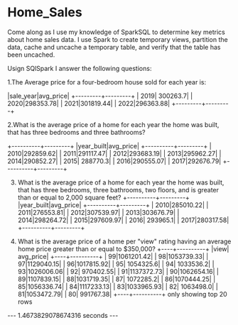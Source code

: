 # Home_Sales

Come along as I use my knowledge of SparkSQL to determine key metrics about home sales data. I use Spark to create temporary views, partition the data, cache and uncache a temporary table, and verify that the table has been uncached.

Usign SQlSpark I answer the following questions: 

1.The Average price for a four-bedroom house sold for each year is:

|sale_year|avg_price|
+---------+---------+
|     2019| 300263.7|
|     2020|298353.78|
|     2021|301819.44|
|     2022|296363.88|
+---------+---------+

2.What is the average price of a home for each year the home was built, that has three bedrooms and three bathrooms? 

+----------+---------+
|year_built|avg_price|
+----------+---------+
|      2010|292859.62|
|      2011|291117.47|
|      2012|293683.19|
|      2013|295962.27|
|      2014|290852.27|
|      2015| 288770.3|
|      2016|290555.07|
|      2017|292676.79|
+----------+---------+


3. What is the average price of a home for each year the home was built, that has three bedrooms, three bathrooms, two floors, and is greater than or equal to 2,000 square feet? 
+----------+---------+
|year_built|avg_price|
+----------+---------+
|      2010|285010.22|
|      2011|276553.81|
|      2012|307539.97|
|      2013|303676.79|
|      2014|298264.72|
|      2015|297609.97|
|      2016| 293965.1|
|      2017|280317.58|
+----------+---------+



4. What is the average price of a home per "view" rating having an average home price greater than or equal to $350,000? 
+----+----------+
|view| avg_price|
+----+----------+
|  99|1061201.42|
|  98|1053739.33|
|  97|1129040.15|
|  96|1017815.92|
|  95| 1054325.6|
|  94| 1033536.2|
|  93|1026006.06|
|  92| 970402.55|
|  91|1137372.73|
|  90|1062654.16|
|  89|1107839.15|
|  88|1031719.35|
|  87| 1072285.2|
|  86|1070444.25|
|  85|1056336.74|
|  84|1117233.13|
|  83|1033965.93|
|  82| 1063498.0|
|  81|1053472.79|
|  80| 991767.38|
+----+----------+
only showing top 20 rows

--- 1.4673829078674316 seconds ---


